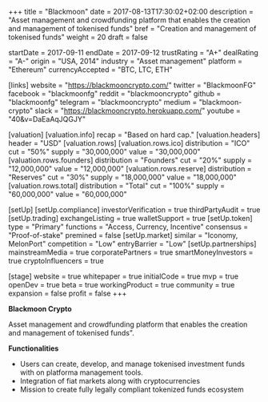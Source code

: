 +++
title = "Blackmoon"
date = 2017-08-13T17:30:02+02:00
description = "Asset management and crowdfunding platform that enables the creation and management of tokenised funds"
bref = "Creation and management of tokenised funds"
weight = 20
draft = false

startDate = 2017-09-11
endDate = 2017-09-12
trustRating = "A+"
dealRating = "A-"
origin = "USA, 2014"
industry = "Asset management"
platform = "Ethereum"
currencyAccepted = "BTC, LTC, ETH"

[links]
  website = "https://blackmooncrypto.com/"
  twitter = "BlackmoonFG"
  facebook = "blackmoonfg"
  reddit = "blackmooncrypto"
  github = "blackmoonfg"
  telegram = "blackmooncrypto"
  medium = "blackmoon-crypto"
  slack = "https://blackmooncrypto.herokuapp.com/"
  youtube = "40&v=DaEaAqJQGJY"

[valuation]
  [valuation.info]
    recap = "Based on hard cap."
  [valuation.headers]
    header = "USD"
  [valuation.rows]
    [valuation.rows.ico]
      distribution = "ICO"
      cut = "50%"
      supply = "30,000,000"
      value = "30,000,000"
    [valuation.rows.founders]
      distribution = "Founders"
      cut = "20%"
      supply = "12,000,000"
      value = "12,000,000"
    [valuation.rows.reserve]
      distribution = "Reserves"
      cut = "30%"
      supply = "18,000,000"
      value = "18,000,000"
    [valuation.rows.total]
      distribution = "Total"
      cut = "100%"
      supply = "60,000,000"
      value = "60,000,000"


[setUp]
  [setUp.compliance]
    investorVerification = true
    thirdPartyAudit = true
  [setUp.trading]
    exchangeListing = true
    walletSupport = true
  [setUp.token]
    type = "Primary"
    functions = "Access, Currency, Incentive"
    consensus = "Proof-of-stake"
    premined = false
  [setUp.market]
    similar = "Iconomy, MelonPort"
    competition = "Low"
    entryBarrier = "Low"
  [setUp.partnerships]
    mainstreamMedia = true
    corporatePartners = true
    smartMoneyInvestors = true
    cryptoInfluencers = true

[stage]
  website = true
  whitepaper = true
  initialCode = true
  mvp = true
  openDev = true
  beta = true
  workingProduct = true
  community = true
  expansion = false
  profit = false
+++

**Blackmoon Crypto**

Asset management and crowdfunding platform that enables the creation and management of tokenised funds".

**Functionalities**

- Users can create, develop, and manage tokenised investment funds with on platforma management tools.
- Integration of fiat markets along with cryptocurrencies
- Mission to create fully legally compliant tokenized funds ecosystem
